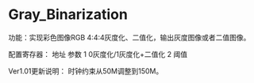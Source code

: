 # Gray_Binarization

功能：实现彩色图像RGB 4:4:4灰度化、二值化，输出灰度图像或者二值图像。

配置寄存器：
地址     参数
1          0灰度化/1灰度化+二值化
2          阈值

Ver1.01更新说明：
时钟约束从50M调整到150M。
